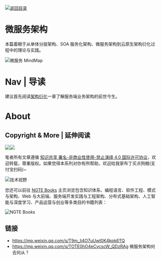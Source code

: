 [![返回目录](https://i.postimg.cc/WzXsh0MX/image.png)](https://parg.co/UdT)

# 微服务架构

本篇着眼于从单体分层架构、SOA 服务化架构、微服务架构到云原生架构衍化过程中的理论与实践。

![微服务 MindMap](https://s2.ax1x.com/2019/12/08/Qan0Vx.png)

# Nav | 导读

建议首先阅读[架构衍化](./架构衍化)一章了解服务端业务架构的前世今生。

# About

## Copyright & More | 延伸阅读

<img src="https://img.shields.io/badge/License-CC%20BY--NC--SA%204.0-lightgrey.svg"/><img src="https://parg.co/bDm" />

笔者所有文章遵循 [知识共享 署名-非商业性使用-禁止演绎 4.0 国际许可协议](https://creativecommons.org/licenses/by-nc-nd/4.0/deed.zh)，欢迎转载，尊重版权。如果觉得本系列对你有所帮助，欢迎给我家布丁买点狗粮(支付宝扫码)~

![技术视野](https://s2.ax1x.com/2019/12/03/QQJLvt.png)

您还可以前往 [NGTE Books](https://ng-tech.icu/books/) 主页浏览包含知识体系、编程语言、软件工程、模式与架构、Web 与大前端、服务端开发实践与工程架构、分布式基础架构、人工智能与深度学习、产品运营与创业等多类目的书籍列表：

![NGTE Books](https://s2.ax1x.com/2020/01/18/19uXtI.png)

## 链接

- https://mp.weixin.qq.com/s/T9m_li4O7uUwt0K4kpk6TQ
- https://mp.weixin.qq.com/s/TOTE0hO4eCycscW_QDzRAg 微服务架构何去何从？
